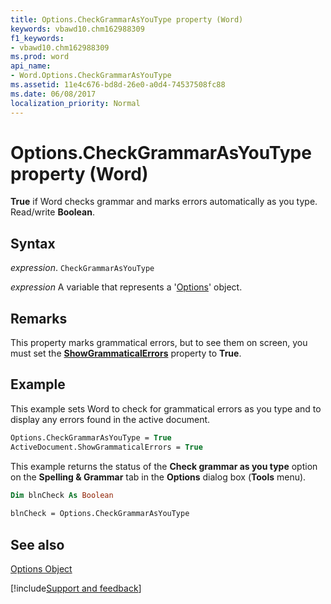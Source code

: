 ```yaml
---
title: Options.CheckGrammarAsYouType property (Word)
keywords: vbawd10.chm162988309
f1_keywords:
- vbawd10.chm162988309
ms.prod: word
api_name:
- Word.Options.CheckGrammarAsYouType
ms.assetid: 11e4c676-bd8d-26e0-a0d4-74537508fc88
ms.date: 06/08/2017
localization_priority: Normal
---
```



# Options.CheckGrammarAsYouType property (Word)

 **True** if Word checks grammar and marks errors automatically as you type. Read/write **Boolean**.


## Syntax

_expression_. `CheckGrammarAsYouType`

_expression_ A variable that represents a '[Options](Word.Options.md)' object.


## Remarks

This property marks grammatical errors, but to see them on screen, you must set the  **[ShowGrammaticalErrors](Word.Document.ShowGrammaticalErrors.md)** property to **True**.


## Example

This example sets Word to check for grammatical errors as you type and to display any errors found in the active document.


```vb
Options.CheckGrammarAsYouType = True 
ActiveDocument.ShowGrammaticalErrors = True
```

This example returns the status of the  **Check grammar as you type** option on the **Spelling & Grammar** tab in the **Options** dialog box (**Tools** menu).




```vb
Dim blnCheck As Boolean 
 
blnCheck = Options.CheckGrammarAsYouType
```


## See also


[Options Object](Word.Options.md)

[!include[Support and feedback](~/includes/feedback-boilerplate.md)]